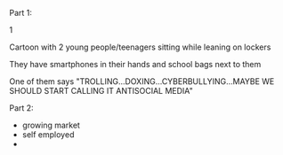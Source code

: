Part 1:

1

Cartoon with 2 young people/teenagers sitting while leaning on lockers

They have smartphones in their hands and school bags next to them

One of them says "TROLLING...DOXING...CYBERBULLYING...MAYBE WE SHOULD START CALLING IT ANTISOCIAL MEDIA"

Part 2:

- growing market
- self employed
- 
